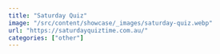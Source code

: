 ```yaml
---
title: "Saturday Quiz"
image: "/src/content/showcase/_images/saturday-quiz.webp"
url: "https://saturdayquiztime.com.au/"
categories: ["other"]
---
```

